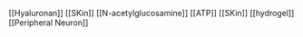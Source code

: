 [[Hyaluronan]]
[[SKin]]
[[N-acetylglucosamine]]
[[ATP]]
[[SKin]]
[[hydrogel]]
[[Peripheral Neuron]]
